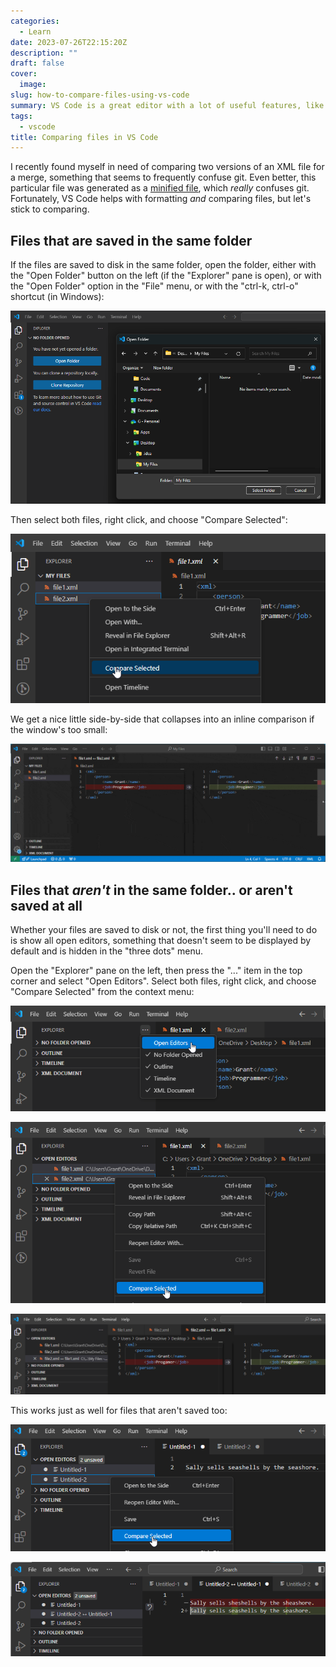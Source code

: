 ```yaml
---
categories:
  - Learn
date: 2023-07-26T22:15:20Z
description: ""
draft: false
cover:
  image:
slug: how-to-compare-files-using-vs-code
summary: VS Code is a great editor with a lot of useful features, like being able to compare two random files for differences. Let's see how.
tags:
  - vscode
title: Comparing files in VS Code
---
```

I recently found myself in need of comparing two versions of an XML file for a merge, something that seems to frequently confuse git. Even better, this particular file was generated as a [minified file](https://grantwinney.com/minification-vs-obfuscation/), which _really_ confuses git. Fortunately, VS Code helps with formatting _and_ comparing files, but let's stick to comparing.

## Files that are saved in the same folder

If the files are saved to disk in the same folder, open the folder, either with the "Open Folder" button on the left (if the "Explorer" pane is open), or with the "Open Folder" option in the "File" menu, or with the "ctrl-k, ctrl-o" shortcut (in Windows):

![](image-12.png)

Then select both files, right click, and choose "Compare Selected":

![](image-13.png)

We get a nice little side-by-side that collapses into an inline comparison if the window's too small:

![](xmlcompare1.gif)

## Files that _aren't_ in the same folder.. or aren't saved at all

Whether your files are saved to disk or not, the first thing you'll need to do is show all open editors, something that doesn't seem to be displayed by default and is hidden in the "three dots" menu.

Open the "Explorer" pane on the left, then press the "..." item in the top corner and select "Open Editors". Select both files, right click, and choose "Compare Selected" from the context menu:

![](image-15.png)

![](image-16.png)

![](image-17.png)

This works just as well for files that aren't saved too:

![](image-19.png)

![](image-18.png)
